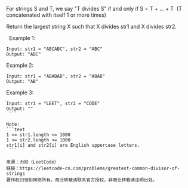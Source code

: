 For strings S and T, we say "T divides S" if and only if S = T + ... + T  (T concatenated with itself 1 or more times)

Return the largest string X such that X divides str1 and X divides str2.

 
Example 1:
```text
Input: str1 = "ABCABC", str2 = "ABC"
Output: "ABC"
```

Example 2:
```text
Input: str1 = "ABABAB", str2 = "ABAB"
Output: "AB"
```

Example 3:
```text
Input: str1 = "LEET", str2 = "CODE"
Output: ""
 ```

Note:
```text
1 <= str1.length <= 1000
1 <= str2.length <= 1000
str1[i] and str2[i] are English uppercase letters.
 ```

来源：力扣（LeetCode）
链接：https://leetcode-cn.com/problems/greatest-common-divisor-of-strings
著作权归领扣网络所有。商业转载请联系官方授权，非商业转载请注明出处。

